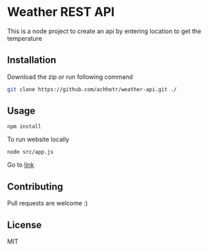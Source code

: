 # Weather REST API

This is a node project to create an api by entering location to get the temperature

## Installation

Download the zip or run following command

```bash
git clone https://github.com/achhetr/weather-api.git ./
```

## Usage

```
npm install
```

To run website locally

```
node src/app.js
```

Go to [link](http://localhost:3000/)

<!-- To run live website [Akash's Portfolio](https://akash7.netlify.app/) (working on it) -->

## Contributing

Pull requests are welcome :)

## License

MIT
